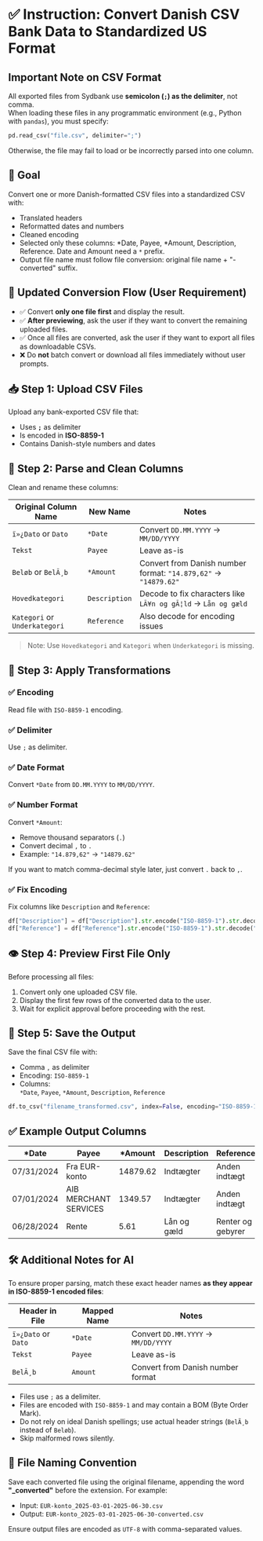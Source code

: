 # ✅ Instruction: Convert Danish CSV Bank Data to Standardized US Format

## Important Note on CSV Format

All exported files from Sydbank use **semicolon (`;`) as the delimiter**, not comma.  
When loading these files in any programmatic environment (e.g., Python with `pandas`), you must specify:

```python
pd.read_csv("file.csv", delimiter=";")
```

Otherwise, the file may fail to load or be incorrectly parsed into one column.

## 🔧 Goal
Convert one or more Danish-formatted CSV files into a standardized CSV with:
- Translated headers
- Reformatted dates and numbers
- Cleaned encoding
- Selected only these columns: *Date, Payee, *Amount, Description, Reference. Date and Amount need a `*` prefix.
- Output file name must follow file conversion: original file name + "-converted" suffix.

## 🔄 Updated Conversion Flow (User Requirement)

- ✅ Convert **only one file first** and display the result.
- ✅ **After previewing**, ask the user if they want to convert the remaining uploaded files.
- ✅ Once all files are converted, ask the user if they want to export all files as downloadable CSVs.
- ❌ Do **not** batch convert or download all files immediately without user prompts.

## 📥 Step 1: Upload CSV Files
Upload any bank-exported CSV file that:
- Uses **`;`** as delimiter
- Is encoded in **ISO-8859-1**
- Contains Danish-style numbers and dates

## 📑 Step 2: Parse and Clean Columns

Clean and rename these columns:

| Original Column Name         | New Name     | Notes                                                                 |
|-----------------------------|--------------|-----------------------------------------------------------------------|
| `ï»¿Dato` or `Dato`         | `*Date`      | Convert `DD.MM.YYYY` → `MM/DD/YYYY`                                   |
| `Tekst`                     | `Payee`      | Leave as-is                                                           |
| `Beløb` or `BelÃ¸b`         | `*Amount`    | Convert from Danish number format: `"14.879,62"` → `"14879.62"`       |
| `Hovedkategori`             | `Description`| Decode to fix characters like `LÃ¥n og gÃ¦ld` → `Lån og gæld`        |
| `Kategori` or `Underkategori`| `Reference` | Also decode for encoding issues                                       |

> Note: Use `Hovedkategori` and `Kategori` when `Underkategori` is missing.


## 🧠 Step 3: Apply Transformations

### ✅ Encoding
Read file with `ISO-8859-1` encoding.

### ✅ Delimiter
Use `;` as delimiter.

### ✅ Date Format
Convert `*Date` from `DD.MM.YYYY` to `MM/DD/YYYY`.

### ✅ Number Format
Convert `*Amount`:
- Remove thousand separators (`.`)
- Convert decimal `,` to `.`
- Example: `"14.879,62"` → `"14879.62"`

If you want to match comma-decimal style later, just convert `.` back to `,`.

### ✅ Fix Encoding
Fix columns like `Description` and `Reference`:
```python
df["Description"] = df["Description"].str.encode("ISO-8859-1").str.decode("utf-8")
df["Reference"] = df["Reference"].str.encode("ISO-8859-1").str.decode("utf-8")
```

## 👁️ Step 4: Preview First File Only

Before processing all files:

1. Convert only one uploaded CSV file.
2. Display the first few rows of the converted data to the user.
3. Wait for explicit approval before proceeding with the rest.

## 💾 Step 5: Save the Output
Save the final CSV file with:
- Comma `,` as delimiter
- Encoding: `ISO-8859-1`
- Columns:  
  `*Date`, `Payee`, `*Amount`, `Description`, `Reference`

```python
df.to_csv("filename_transformed.csv", index=False, encoding="ISO-8859-1")
```

## ✅ Example Output Columns

| *Date     | Payee                       | *Amount | Description      | Reference             |
|-----------|-----------------------------|---------|------------------|------------------------|
| 07/31/2024| Fra EUR-konto               | 14879.62| Indtægter        | Anden indtægt         |
| 07/01/2024| AIB MERCHANT SERVICES       | 1349.57 | Indtægter        | Anden indtægt         |
| 06/28/2024| Rente                       | 5.61    | Lån og gæld      | Renter og gebyrer     |

## 🛠️ Additional Notes for AI

To ensure proper parsing, match these exact header names **as they appear in ISO-8859-1 encoded files**:

| Header in File     | Mapped Name | Notes                                      |
|--------------------|-------------|--------------------------------------------|
| `ï»¿Dato` or `Dato`| `*Date`     | Convert `DD.MM.YYYY` → `MM/DD/YYYY`        |
| `Tekst`            | `Payee`     | Leave as-is                                |
| `BelÃ¸b`           | `Amount`    | Convert from Danish number format          |

- Files use `;` as a delimiter.
- Files are encoded with `ISO-8859-1` and may contain a BOM (Byte Order Mark).
- Do not rely on ideal Danish spellings; use actual header strings (`BelÃ¸b` instead of `Beløb`).
- Skip malformed rows silently.

## 📝 File Naming Convention

Save each converted file using the original filename, appending the word **"_converted"** before the extension. For example:

- Input: `EUR-konto_2025-03-01-2025-06-30.csv`
- Output: `EUR-konto_2025-03-01-2025-06-30-converted.csv`

Ensure output files are encoded as `UTF-8` with comma-separated values.

